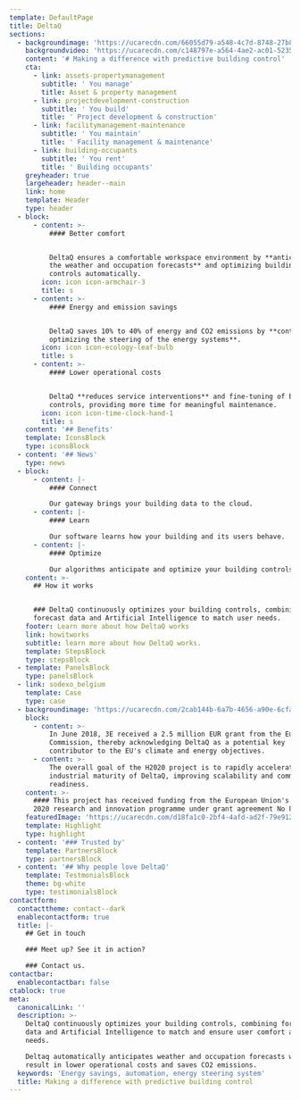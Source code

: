 ```yaml
---
template: DefaultPage
title: DeltaQ
sections:
  - backgroundimage: 'https://ucarecdn.com/66055d79-a548-4c7d-8748-27b8bf4f87b5/'
    backgroundvideo: 'https://ucarecdn.com/c148797e-a564-4ae2-ac01-5235bc7c1fb2/'
    content: '# Making a difference with predictive building control'
    cta:
      - link: assets-propertymanagement
        subtitle: ' You manage'
        title: Asset & property management
      - link: projectdevelopment-construction
        subtitle: ' You build'
        title: ' Project development & construction'
      - link: facilitymanagement-maintenance
        subtitle: ' You maintain'
        title: ' Facility management & maintenance'
      - link: building-occupants
        subtitle: ' You rent'
        title: ' Building occupants'
    greyheader: true
    largeheader: header--main
    link: home
    template: Header
    type: header
  - block:
      - content: >-
          #### Better comfort


          DeltaQ ensures a comfortable workspace environment by **anticipating
          the weather and occupation forecasts** and optimizing building
          controls automatically.
        icon: icon icon-armchair-3
        title: s
      - content: >-
          #### Energy and emission savings


          DeltaQ saves 10% to 40% of energy and CO2 emissions by **continuously
          optimizing the steering of the energy systems**.
        icon: icon icon-ecology-leaf-bulb
        title: s
      - content: >-
          #### Lower operational costs


          DeltaQ **reduces service interventions** and fine-tuning of building
          controls, providing more time for meaningful maintenance.
        icon: icon icon-time-clock-hand-1
        title: s
    content: '## Benefits'
    template: IconsBlock
    type: iconsBlock
  - content: '## News'
    type: news
  - block:
      - content: |-
          #### Connect

          Our gateway brings your building data to the cloud.
      - content: |-
          #### Learn

          Our software learns how your building and its users behave.
      - content: |-
          #### Optimize

          Our algorithms anticipate and optimize your building controls.
    content: >-
      ## How it works


      ### DeltaQ continuously optimizes your building controls, combining
      forecast data and Artificial Intelligence to match user needs.
    footer: Learn more about how DeltaQ works
    link: howitworks
    subtitle: learn more about how DeltaQ works.
    template: StepsBlock
    type: stepsBlock
  - template: PanelsBlock
    type: panelsBlock
  - link: sodexo_belgium
    template: Case
    type: case
  - backgroundimage: 'https://ucarecdn.com/2cab144b-6a7b-4656-a90e-6cfa8553ce59/'
    block:
      - content: >-
          In June 2018, 3E received a 2.5 million EUR grant from the European
          Commission, thereby acknowledging DeltaQ as a potential key
          contributor to the EU's climate and energy objectives.
      - content: >-
          The overall goal of the H2020 project is to rapidly accelerate the
          industrial maturity of DeltaQ, improving scalability and commercial
          readiness.
    content: >-
      #### This project has received funding from the European Union's Horizon
      2020 research and innovation programme under grant agreement No 822784
    featuredImage: 'https://ucarecdn.com/d18fa1c0-2bf4-4afd-ad2f-79e912380ed9/'
    template: Highlight
    type: highlight
  - content: '### Trusted by'
    template: PartnersBlock
    type: partnersBlock
  - content: '## Why people love DeltaQ'
    template: TestmonialsBlock
    theme: bg-white
    type: testimonialsBlock
contactform:
  contacttheme: contact--dark
  enablecontactform: true
  title: |-
    ## Get in touch

    ### Meet up? See it in action?

    ### Contact us.
contactbar:
  enablecontactbar: false
ctablock: true
meta:
  canonicalLink: ''
  description: >-
    DeltaQ continuously optimizes your building controls, combining forecast
    data and Artificial Intelligence to match and ensure user comfort and
    needs. 

    Deltaq automatically anticipates weather and occupation forecasts which
    result in lower operational costs and saves CO2 emissions.
  keywords: 'Energy savings, automation, energy steering system'
  title: Making a difference with predictive building control
---
```


